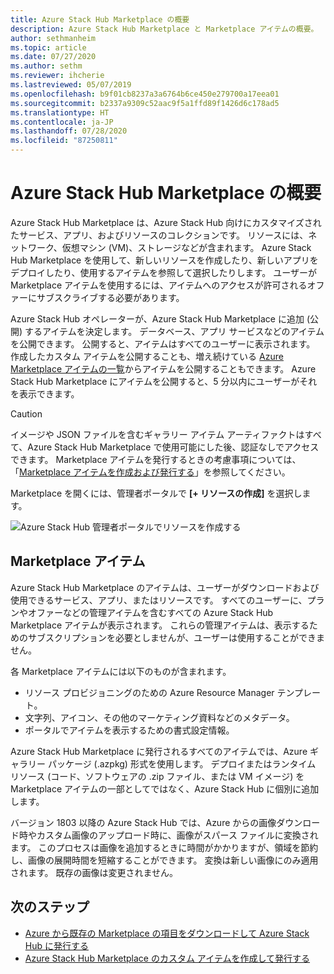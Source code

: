 ```yaml
---
title: Azure Stack Hub Marketplace の概要
description: Azure Stack Hub Marketplace と Marketplace アイテムの概要。
author: sethmanheim
ms.topic: article
ms.date: 07/27/2020
ms.author: sethm
ms.reviewer: ihcherie
ms.lastreviewed: 05/07/2019
ms.openlocfilehash: b9f01cb8237a3a6764b6ce450e279700a17eea01
ms.sourcegitcommit: b2337a9309c52aac9f5a1ffd89f1426d6c178ad5
ms.translationtype: HT
ms.contentlocale: ja-JP
ms.lasthandoff: 07/28/2020
ms.locfileid: "87250811"
---
```

# <a name="azure-stack-hub-marketplace-overview"></a>Azure Stack Hub Marketplace の概要

Azure Stack Hub Marketplace は、Azure Stack Hub 向けにカスタマイズされたサービス、アプリ、およびリソースのコレクションです。 リソースには、ネットワーク、仮想マシン (VM)、ストレージなどが含まれます。 Azure Stack Hub Marketplace を使用して、新しいリソースを作成したり、新しいアプリをデプロイしたり、使用するアイテムを参照して選択したりします。 ユーザーが Marketplace アイテムを使用するには、アイテムへのアクセスが許可されるオファーにサブスクライブする必要があります。

Azure Stack Hub オペレーターが、Azure Stack Hub Marketplace に追加 (公開) するアイテムを決定します。 データベース、アプリ サービスなどのアイテムを公開できます。 公開すると、アイテムはすべてのユーザーに表示されます。 作成したカスタム アイテムを公開することも、増え続けている [Azure Marketplace アイテムの一覧](azure-stack-marketplace-azure-items.md)からアイテムを公開することもできます。 Azure Stack Hub Marketplace にアイテムを公開すると、5 分以内にユーザーがそれを表示できます。

> [!CAUTION]  
> イメージや JSON ファイルを含むギャラリー アイテム アーティファクトはすべて、Azure Stack Hub Marketplace で使用可能にした後、認証なしでアクセスできます。 Marketplace アイテムを発行するときの考慮事項については、「[Marketplace アイテムを作成および発行する](azure-stack-create-and-publish-marketplace-item.md)」を参照してください。

Marketplace を開くには、管理者ポータルで **[+ リソースの作成]** を選択します。

![Azure Stack Hub 管理者ポータルでリソースを作成する](media/azure-stack-marketplace/marketplace1.png)

## <a name="marketplace-items"></a>Marketplace アイテム

Azure Stack Hub Marketplace のアイテムは、ユーザーがダウンロードおよび使用できるサービス、アプリ、またはリソースです。 すべてのユーザーに、プランやオファーなどの管理アイテムを含むすべての Azure Stack Hub Marketplace アイテムが表示されます。 これらの管理アイテムは、表示するためのサブスクリプションを必要としませんが、ユーザーは使用することができません。

各 Marketplace アイテムには以下のものが含まれます。

* リソース プロビジョニングのための Azure Resource Manager テンプレート。
* 文字列、アイコン、その他のマーケティング資料などのメタデータ。
* ポータルでアイテムを表示するための書式設定情報。

Azure Stack Hub Marketplace に発行されるすべてのアイテムでは、Azure ギャラリー パッケージ (.azpkg) 形式を使用します。 デプロイまたはランタイム リソース (コード、ソフトウェアの .zip ファイル、または VM イメージ) を Marketplace アイテムの一部としてではなく、Azure Stack Hub に個別に追加します。

バージョン 1803 以降の Azure Stack Hub では、Azure からの画像ダウンロード時やカスタム画像のアップロード時に、画像がスパース ファイルに変換されます。 このプロセスは画像を追加するときに時間がかかりますが、領域を節約し、画像の展開時間を短縮することができます。 変換は新しい画像にのみ適用されます。 既存の画像は変更されません。

## <a name="next-steps"></a>次のステップ

* [Azure から既存の Marketplace の項目をダウンロードして Azure Stack Hub に発行する](azure-stack-download-azure-marketplace-item.md)  
* [Azure Stack Hub Marketplace のカスタム アイテムを作成して発行する](azure-stack-create-and-publish-marketplace-item.md)
